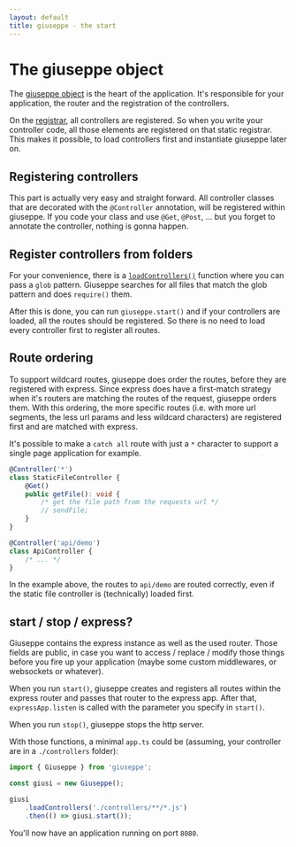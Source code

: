 ```yaml
---
layout: default
title: giuseppe - the start
---
```

# The giuseppe object

The [giuseppe object](/api/classes/giuseppe.html) is the heart of the application. It's responsible for your
application, the router and the registration of the controllers.

On the [registrar](/api/classes/giuseppe.html#registrar), all controllers are registered. So when you write
your controller code, all those elements are registered on that static registrar. This makes it possible, to load
controllers first and instantiate giuseppe later on.

## Registering controllers

This part is actually very easy and straight forward. All controller classes that are
decorated with the `@Controller` annotation, will be registered within giuseppe.
If you code your class and use `@Get`, `@Post`, ... but you forget to annotate the controller,
nothing is gonna happen.

## Register controllers from folders

For your convenience, there is a [`loadControllers()`](/api/classes/giuseppe.html#loadcontrollers) function where you
can pass a `glob` pattern. Giuseppe searches for all files that match the glob pattern and does `require()` them.

After this is done, you can run `giuseppe.start()` and if your controllers are loaded, all the routes should be
registered. So there is no need to load every controller first to register all routes.

## Route ordering

To support wildcard routes, giuseppe does order the routes, before they are
registered with express. Since express does have a first-match strategy when
it's routers are matching the routes of the request, giuseppe orders them.
With this ordering, the more specific routes (i.e. with more url segments, the less url params
and less wildcard characters) are registered first and are matched with express.

It's possible to make a `catch all` route with just a `*` character to support
a single page application for example.

```typescript
@Controller('*')
class StaticFileController {
    @Get()
    public getFile(): void {
        /* get the file path from the requests url */
        // sendFile;
    }
}

@Controller('api/demo')
class ApiController {
    /* ... */
}
```

In the example above, the routes to `api/demo` are routed correctly, even
if the static file controller is (technically) loaded first.

## start / stop / express?

Giuseppe contains the express instance as well as the used router. Those fields are public, in case you want to
access / replace / modify those things before you fire up your application (maybe some custom middlewares, or
websockets or whatever).

When you run `start()`, giuseppe creates and registers all routes within the express router and passes that
router to the express app. After that, `expressApp.listen` is called with the parameter you specify in `start()`.

When you run `stop()`, giuseppe stops the http server.

With those functions, a minimal `app.ts` could be (assuming, your controller are in a `./controllers` folder):

```typescript
import { Giuseppe } from 'giuseppe';

const giusi = new Giuseppe();

giusi
    .loadControllers('./controllers/**/*.js')
    .then(() => giusi.start());
```

You'll now have an application running on port `8080`.
